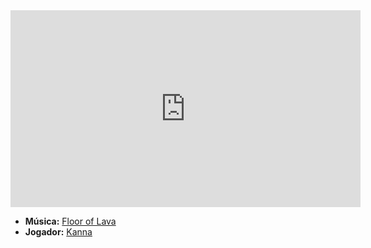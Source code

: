 <iframe width="560" height="315" src="https://www.youtube.com/embed/iWGewj9AHuI?si=W5xzsURcgVDIGIf_" title="YouTube video player" frameborder="0" allow="accelerometer; autoplay; clipboard-write; encrypted-media; gyroscope; picture-in-picture; web-share" referrerpolicy="strict-origin-when-cross-origin" allowfullscreen></iframe>

- **Música:** [Floor of Lava](Floor%20of%20Lava.md)
- **Jogador:** [Kanna](content/Jogadores/Kanna.md)